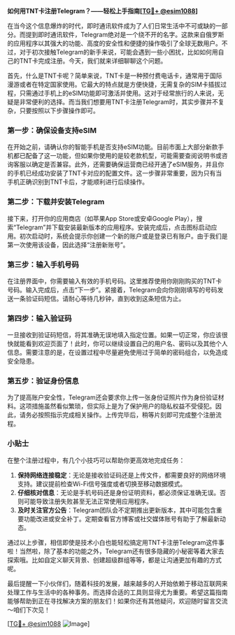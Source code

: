 **如何用TNT卡注册Telegram？——轻松上手指南[[TG💪+ @esim1088](https://t.me/s/esim1088)]**

在当今这个信息爆炸的时代，即时通讯软件成为了人们日常生活中不可或缺的一部分。而提到即时通讯软件，Telegram绝对是一个绕不开的名字。这款来自俄罗斯的应用程序以其强大的功能、高度的安全性和便捷的操作吸引了全球无数用户。不过，对于初次接触Telegram的新手来说，可能会遇到一些小困扰，比如如何用自己的TNT卡完成注册。今天，我们就来详细聊聊这个问题。

首先，什么是TNT卡呢？简单来说，TNT卡是一种预付费电话卡，通常用于国际漫游或者在特定国家使用。它最大的特点就是方便快捷，无需复杂的SIM卡插拔过程，只需通过手机上的eSIM功能即可激活并使用。这对于经常旅行的人来说，无疑是非常便利的选择。而当我们想要用TNT卡注册Telegram时，其实步骤并不复杂，只要按照以下步骤操作即可。

### 第一步：确保设备支持eSIM

在开始之前，请确认你的智能手机是否支持eSIM功能。目前市面上大部分新款手机都已配备了这一功能，但如果你使用的是较老款机型，可能需要查阅说明书或咨询客服以确定是否兼容。此外，还需要确保运营商已经开通了eSIM服务，并且你的手机已经成功安装了TNT卡对应的配置文件。这一步骤非常重要，因为只有当手机正确识别到TNT卡后，才能顺利进行后续操作。

### 第二步：下载并安装Telegram

接下来，打开你的应用商店（如苹果App Store或安卓Google Play），搜索“Telegram”并下载安装最新版本的应用程序。安装完成后，点击图标启动应用。初次启动时，系统会提示你创建一个新的账户或是登录已有账户。由于我们是第一次使用该设备，因此选择“注册新账号”。

### 第三步：输入手机号码

在注册界面中，你需要输入有效的手机号码。这里推荐使用你刚刚购买的TNT卡号码。输入完成后，点击“下一步”。紧接着，Telegram会向你刚刚填写的号码发送一条验证码短信。请耐心等待几秒钟，直到收到这条短信为止。

### 第四步：输入验证码

一旦接收到验证码短信，将其准确无误地填入指定位置。如果一切正常，你应该很快就能看到欢迎页面了！此时，你可以继续设置自己的用户名、密码以及其他个人信息。需要注意的是，在设置过程中尽量避免使用过于简单的密码组合，以免造成安全隐患。

### 第五步：验证身份信息

为了提高账户安全性，Telegram还会要求你上传一张身份证照片作为身份验证材料。这项措施虽然看似繁琐，但实际上是为了保护用户的隐私权益不受侵犯。因此，请务必按照指示完成相关操作。上传完毕后，稍等片刻即可完成整个注册流程。

### 小贴士

在整个注册过程中，有几个小技巧可以帮助你更高效地完成任务：

1. **保持网络连接稳定**：无论是接收验证码还是上传文件，都需要良好的网络环境支持。建议提前检查Wi-Fi信号强度或者切换至移动数据模式。
2. **仔细核对信息**：无论是手机号码还是身份证明资料，都必须保证准确无误。否则可能导致注册失败甚至无法正常使用应用程序。
3. **及时关注官方公告**：Telegram团队会不定期推出更新版本，其中可能包含重要功能改进或安全补丁。定期查看官方博客或社交媒体账号有助于了解最新动态。

通过以上步骤，相信即使是技术小白也能轻松搞定用TNT卡注册Telegram这件事啦！当然啦，除了基本的功能之外，Telegram还有很多隐藏的小秘密等着大家去探索哦。比如自定义聊天背景、创建超级群组等等，都是让沟通更加有趣的方式呢。

最后提醒一下小伙伴们，随着科技的发展，越来越多的人开始依赖于移动互联网来处理工作与生活中的各种事务。而选择合适的工具则显得尤为重要。希望这篇指南能够帮助到正在寻找解决方案的朋友们！如果你还有其他疑问，欢迎随时留言交流～咱们下次见！

[[TG💪+ @esim1088](https://t.me/s/esim1088) ![Image](https://i.postimg.cc/4NQfJmqS/Snipaste-2025-05-13-00-14-12.png)]